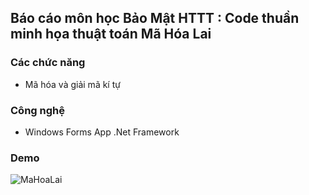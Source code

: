 
## Báo cáo môn học Bảo Mật HTTT : Code thuần minh họa thuật toán Mã Hóa Lai


### Các chức năng

- Mã hóa và giải mã kí tự 



### Công nghệ

- Windows Forms App .Net Framework




### Demo



![MaHoaLai](https://github.com/user-attachments/assets/ce8399ed-5854-4b4a-8643-9e471bbd4a87)
